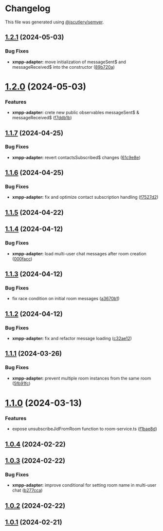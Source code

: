 # Changelog

This file was generated using [@jscutlery/semver](https://github.com/jscutlery/semver).

## [1.2.1](https://github.com/pazznetwork/ngx-chat/compare/xmpp-adapter-1.2.0...xmpp-adapter-1.2.1) (2024-05-03)


### Bug Fixes

* **xmpp-adapter:** move initialization of messageSent$ and messageReceived$ into the constructor ([89b720a](https://github.com/pazznetwork/ngx-chat/commit/89b720a54dfcdfd0572dd74bcac327275232e3c7))



# [1.2.0](https://github.com/pazznetwork/ngx-chat/compare/xmpp-adapter-1.1.7...xmpp-adapter-1.2.0) (2024-05-03)


### Features

* **xmpp-adapter:** crete new public observables messageSent$ & messageReceived$ ([f7ddb1b](https://github.com/pazznetwork/ngx-chat/commit/f7ddb1bc711dfe1d1fdf912b703646e5770d34eb))



## [1.1.7](https://github.com/pazznetwork/ngx-chat/compare/xmpp-adapter-1.1.6...xmpp-adapter-1.1.7) (2024-04-25)


### Bug Fixes

* **xmpp-adapter:** revert contactsSubscribed$ changes ([61c9e8e](https://github.com/pazznetwork/ngx-chat/commit/61c9e8ecf255de984b032c5dc1349d64bd7e168b))



## [1.1.6](https://github.com/pazznetwork/ngx-chat/compare/xmpp-adapter-1.1.5...xmpp-adapter-1.1.6) (2024-04-25)


### Bug Fixes

* **xmpp-adapter:** fix and optimize contact subscription handling ([f7527d2](https://github.com/pazznetwork/ngx-chat/commit/f7527d26045dbac51ff715e7999d780490c0030a))



## [1.1.5](https://github.com/pazznetwork/ngx-chat/compare/xmpp-adapter-1.1.4...xmpp-adapter-1.1.5) (2024-04-22)



## [1.1.4](https://github.com/pazznetwork/ngx-chat/compare/xmpp-adapter-1.1.3...xmpp-adapter-1.1.4) (2024-04-12)


### Bug Fixes

* **xmpp-adapter:** load multi-user chat messages after room creation ([000facc](https://github.com/pazznetwork/ngx-chat/commit/000facc84eeebe0fc9cfaa8602ed99051c19f1d3))



## [1.1.3](https://github.com/pazznetwork/ngx-chat/compare/xmpp-adapter-1.1.2...xmpp-adapter-1.1.3) (2024-04-12)


### Bug Fixes

* fix race condition on initial room messages ([a3670b1](https://github.com/pazznetwork/ngx-chat/commit/a3670b1ec50854b1e6dca34fc2f4e11cfc397ee1))



## [1.1.2](https://github.com/pazznetwork/ngx-chat/compare/xmpp-adapter-1.1.1...xmpp-adapter-1.1.2) (2024-04-12)


### Bug Fixes

* **xmpp-adapter:** fix and refactor message loading ([c32ae12](https://github.com/pazznetwork/ngx-chat/commit/c32ae12aa3c2333b0affbf0f362e575683d76cfc))



## [1.1.1](https://github.com/pazznetwork/ngx-chat/compare/xmpp-adapter-1.1.0...xmpp-adapter-1.1.1) (2024-03-26)


### Bug Fixes

* **xmpp-adapter:** prevent multiple room instances from the same room ([5fb91fc](https://github.com/pazznetwork/ngx-chat/commit/5fb91fca5e8ac5fbd09ff2d72fce4907f7ee70da))



# [1.1.0](https://github.com/pazznetwork/ngx-chat/compare/xmpp-adapter-1.0.4...xmpp-adapter-1.1.0) (2024-03-13)


### Features

* expose unsubscribeJidFromRoom function to room-service.ts ([f1bae8d](https://github.com/pazznetwork/ngx-chat/commit/f1bae8db61d1de29eb41c37ac1561030c6e79910))



## [1.0.4](https://github.com/pazznetwork/ngx-chat/compare/xmpp-adapter-1.0.3...xmpp-adapter-1.0.4) (2024-02-22)



## [1.0.3](https://github.com/pazznetwork/ngx-chat/compare/xmpp-adapter-1.0.2...xmpp-adapter-1.0.3) (2024-02-22)


### Bug Fixes

* **xmpp-adapter:** improve conditional for setting room name in multi-user chat ([b277cca](https://github.com/pazznetwork/ngx-chat/commit/b277cca36877614a1fe385490d6c5b41cf8d941e))



## [1.0.2](https://github.com/pazznetwork/ngx-chat/compare/xmpp-adapter-1.0.1...xmpp-adapter-1.0.2) (2024-02-22)



## [1.0.1](https://github.com/pazznetwork/ngx-chat/compare/xmpp-adapter-1.0.0...xmpp-adapter-1.0.1) (2024-02-21)
